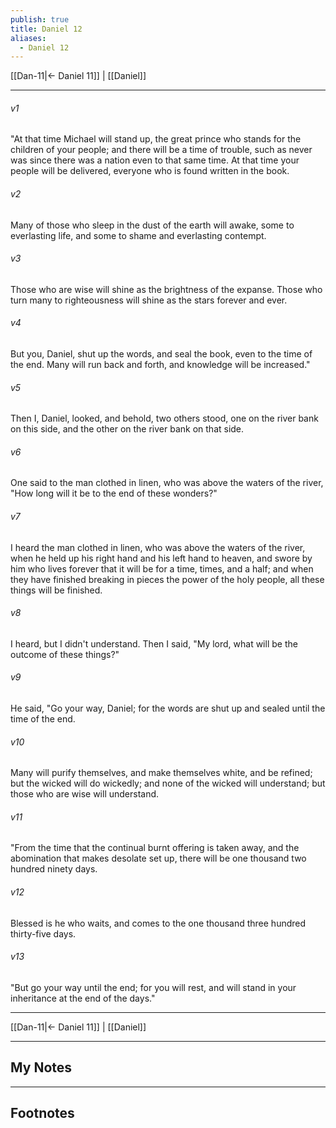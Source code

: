```yaml
---
publish: true
title: Daniel 12
aliases:
  - Daniel 12
---
```


[[Dan-11|← Daniel 11]] | [[Daniel]]
***



###### v1 
"At that time Michael will stand up, the great prince who stands for the children of your people; and there will be a time of trouble, such as never was since there was a nation even to that same time. At that time your people will be delivered, everyone who is found written in the book. 

###### v2 
Many of those who sleep in the dust of the earth will awake, some to everlasting life, and some to shame and everlasting contempt. 

###### v3 
Those who are wise will shine as the brightness of the expanse. Those who turn many to righteousness will shine as the stars forever and ever. 

###### v4 
But you, Daniel, shut up the words, and seal the book, even to the time of the end. Many will run back and forth, and knowledge will be increased." 

###### v5 
Then I, Daniel, looked, and behold, two others stood, one on the river bank on this side, and the other on the river bank on that side. 

###### v6 
One said to the man clothed in linen, who was above the waters of the river, "How long will it be to the end of these wonders?" 

###### v7 
I heard the man clothed in linen, who was above the waters of the river, when he held up his right hand and his left hand to heaven, and swore by him who lives forever that it will be for a time, times, and a half; and when they have finished breaking in pieces the power of the holy people, all these things will be finished. 

###### v8 
I heard, but I didn't understand. Then I said, "My lord, what will be the outcome of these things?" 

###### v9 
He said, "Go your way, Daniel; for the words are shut up and sealed until the time of the end. 

###### v10 
Many will purify themselves, and make themselves white, and be refined; but the wicked will do wickedly; and none of the wicked will understand; but those who are wise will understand. 

###### v11 
"From the time that the continual burnt offering is taken away, and the abomination that makes desolate set up, there will be one thousand two hundred ninety days. 

###### v12 
Blessed is he who waits, and comes to the one thousand three hundred thirty-five days. 

###### v13 
"But go your way until the end; for you will rest, and will stand in your inheritance at the end of the days."

***
[[Dan-11|← Daniel 11]] | [[Daniel]]

---
## My Notes

---
## Footnotes